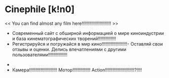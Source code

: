   # Сinephile [k!n0]
<< You can find almost any film here!!!!!!!!!!!!!!!!!!!!!!! >>

- Современный сайт с обширной информацией о мире киноиндустрии и база кинематографических творений!!!!!!!!!!!!!!
- Регистрируйся и погружайся в мир кино!!!!!!!!!!!!!!!!!!!!- Оставляй свои отзывы и оценки. Делись впечатлениями с другими пользователями!!!!!!!!!!!!!!!
*
* Камера!!!!!!!!!!!!!!!!!!!!!! Мотор!!!!!!!!!!!!!! Action!!!!!!!!!!!!!!!!!!!!!!!?!!!!
